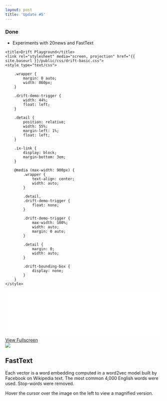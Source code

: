 ```yaml
---
layout: post
title: 'Update #5'
---
```

### Done
  * Experiments with 20news and FastText

<html>
<head>
	<meta charset="utf-8">
	<meta http-equiv="X-UA-Compatible" content="IE=edge,chrome=1">
	<meta name="designer" content="imgix">
	<meta name="developer" content="imgix">
	<meta name="viewport" content="width=device-width,initial-scale=1,maximum-scale=1,maximum-scale=1">
	<meta http-equiv="Accept-CH" content="DPR, Width, Viewport-Width">

	<title>Drift Playground</title>
	<link rel="stylesheet" media="screen, projection" href="{{ site.baseurl }}/public/css/drift-basic.css">
	<style type="text/css">

		.wrapper {
			margin: 0 auto;
			width: 860px;
		}

		.drift-demo-trigger {
			width: 44%;
			float: left;
		}

		.detail {
			position: relative;
			width: 55%;
			margin-left: 1%;
			float: left;
		}

		.ix-link {
			display: block;
			margin-bottom: 3em;
		}

		@media (max-width: 900px) {
			.wrapper {
				text-align: center;
				width: auto;
			}

			.detail,
			.drift-demo-trigger {
				float: none;
			}

			.drift-demo-trigger {
				max-width: 100%;
				width: auto;
				margin: 0 auto;
			}

			.detail {
				margin: 0;
				width: auto;
			}

			.drift-bounding-box {
				display: none;
			}
		}
	</style>
</head>

<body>
<iframe class="slideshow-iframe" src="{{ site.baseurl }}/slides/my-pics1.html"
style="width:100%" frameborder="0" scrolling="no" onload="resizeIframe(this)"></iframe>
<div class="sub-slideshow">
<a class="view" href="{{ site.baseurl }}/slides/my-pics1.html">View Fullscreen</a>
</div>

<div class="wrapper">
  <img class="drift-demo-trigger" data-zoom="{{ site.baseurl }}/public/update_5/train.png" src="{{ site.baseurl }}/public/update_5/train.png">
  <div class="detail">
    <section>
      <h1>FastText</h1>
      <p>Each vector is a word embedding computed in a word2vec model built by Facebook on Wikipedia text. The most common 4,000 English words were used. Stop-words were removed.</p>
      <p>Hover the cursor over the image on the left to view a magnified version.</p>
    </section>
  </div>
</div>

<script src="{{ site.baseurl }}/js/Drift.js"></script>
<script>
  new Drift(document.querySelector('.drift-demo-trigger'), {
    containInline: true,
    inlinePane: true,
    hoverBoundingBox: true
  });
</script>

</body>

</html>
<br>
<br>
<br>
<br>
<br>
<br>
<br>
<br>
